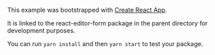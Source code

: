 This example was bootstrapped with [Create React App](https://github.com/facebook/create-react-app).

It is linked to the react-editor-form package in the parent directory for development purposes.

You can run `yarn install` and then `yarn start` to test your package.
